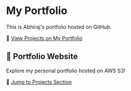# My Portfolio
This is Abhiraj's portfolio hosted on GitHub.

🚀 [View Projects on My Portfolio](http://abhiraj-portfolio-site.s3-website-us-east-1.amazonaws.com/#projects)


## 🔗 Portfolio Website

Explore my personal portfolio hosted on AWS S3!

🚀 [Jump to Projects Section](http://abhiraj-portfolio-site.s3-website-us-east-1.amazonaws.com/#projects)

